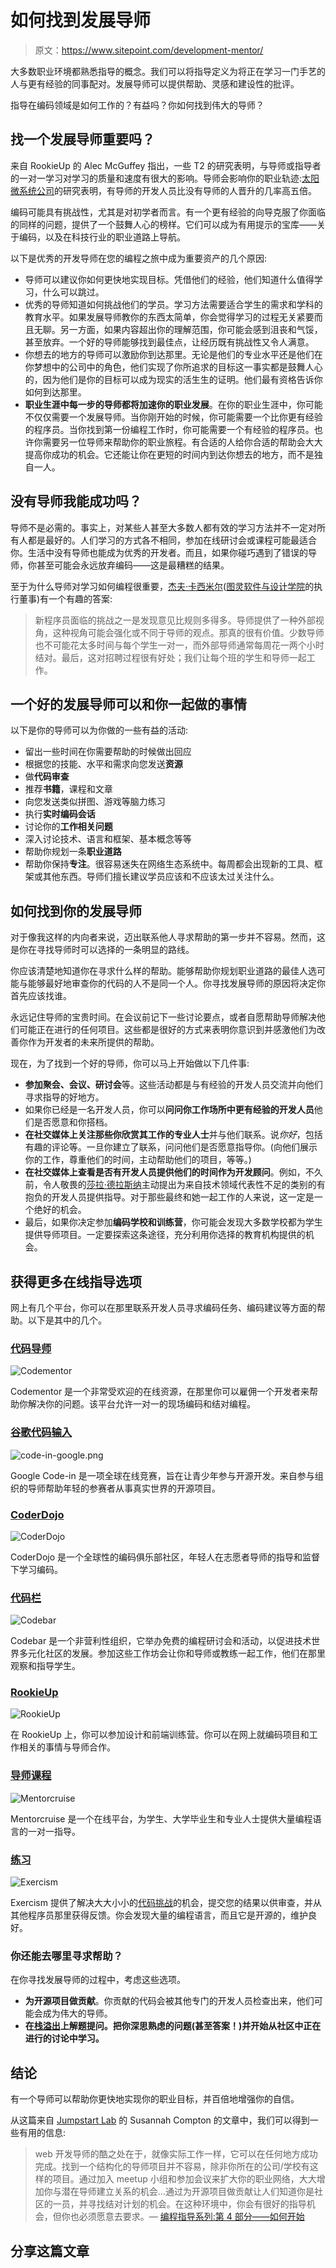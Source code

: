 # 如何找到发展导师

> 原文：<https://www.sitepoint.com/development-mentor/>

大多数职业环境都熟悉指导的概念。我们可以将指导定义为将正在学习一门手艺的人与更有经验的同事配对。发展导师可以提供帮助、灵感和建设性的批评。

指导在编码领域是如何工作的？有益吗？你如何找到伟大的导师？

## 找一个发展导师重要吗？

来自 RookieUp 的 Alec McGuffey 指出，一些 T2 的研究表明，与导师或指导者的一对一学习对学习的质量和速度有很大的影响。导师会影响你的职业轨迹:[太阳微系统公司](https://www.forbes.com/sites/lisaquast/2011/10/31/how-becoming-a-mentor-can-boost-your-career/)的研究表明，有导师的开发人员比没有导师的人晋升的几率高五倍。

编码可能具有挑战性，尤其是对初学者而言。有一个更有经验的向导克服了你面临的同样的问题，提供了一个鼓舞人心的榜样。它们可以成为有用提示的宝库——关于编码，以及在科技行业的职业道路上导航。

以下是优秀的开发导师在您的编程之旅中成为重要资产的几个原因:

*   导师可以建议你如何更快地实现目标。凭借他们的经验，他们知道什么值得学习，什么可以跳过。
*   优秀的导师知道如何挑战他们的学员。学习方法需要适合学生的需求和学科的教育水平。如果发展导师教你的东西太简单，你会觉得学习的过程无关紧要而且无聊。另一方面，如果内容超出你的理解范围，你可能会感到沮丧和气馁，甚至放弃。一个好的导师能够找到最佳点，让经历既有挑战性又令人满意。
*   你想去的地方的导师可以激励你到达那里。无论是他们的专业水平还是他们在你梦想中的公司中的角色，他们实现了你所追求的目标这一事实都是鼓舞人心的，因为他们是你的目标可以成为现实的活生生的证明。他们最有资格告诉你如何到达那里。
*   **职业生涯中每一步的导师都将加速你的职业发展**。在你的职业生涯中，你可能不仅仅需要一个发展导师。当你刚开始的时候，你可能需要一个比你更有经验的程序员。当你找到第一份编程工作时，你可能需要一个有经验的程序员。也许你需要另一位导师来帮助你的职业旅程。有合适的人给你合适的帮助会大大提高你成功的机会。它还能让你在更短的时间内到达你想去的地方，而不是独自一人。

## 没有导师我能成功吗？

导师不是必需的。事实上，对某些人甚至大多数人都有效的学习方法并不一定对所有人都是最好的。人们学习的方式各不相同，参加在线研讨会或课程可能最适合你。生活中没有导师也能成为优秀的开发者。而且，如果你碰巧遇到了错误的导师，你甚至可能会永远放弃编码——这是最糟糕的结果。

至于为什么导师对学习如何编程很重要，[杰夫·卡西米尔](http://twitter.com/j3)([图灵软件与设计学院](http://turing.io/)的执行董事)有一个有趣的答案:

> 新程序员面临的挑战之一是发现意见比规则多得多。导师提供了一种外部视角，这种视角可能会强化或不同于导师的观点。那真的很有价值。少数导师也不可能花太多时间与每个学生一对一，而外部导师通常每周花一两个小时结对。最后，这对招聘过程很有好处；我们让每个班的学生和导师一起工作。

## 一个好的发展导师可以和你一起做的事情

以下是你的导师可以为你做的一些有益的活动:

*   留出一些时间在你需要帮助的时候做出回应
*   根据您的技能、水平和需求向您发送**资源**
*   做**代码审查**
*   推荐**书籍**，课程和文章
*   向您发送类似拼图、游戏等脑力练习
*   执行**实时编码会话**
*   讨论你的**工作相关问题**
*   深入讨论技术、语言和框架、基本概念等等
*   帮助你规划一条**职业道路**
*   帮助你保持**专注**。很容易迷失在网络生态系统中。每周都会出现新的工具、框架或其他东西。导师们擅长建议学员应该和不应该太过关注什么。

## 如何找到你的发展导师

对于像我这样的内向者来说，迈出联系他人寻求帮助的第一步并不容易。然而，这是你在寻找导师时可以选择的一条明显的路线。

你应该清楚地知道你在寻求什么样的帮助。能够帮助你规划职业道路的最佳人选可能与能够最好地审查你的代码的人不是同一个人。你寻找发展导师的原因将决定你首先应该找谁。

永远记住导师的宝贵时间。在会议前记下一些讨论要点，或者自愿帮助导师解决他们可能正在进行的任何项目。这些都是很好的方式来表明你意识到并感激他们为改善你作为开发者的未来所提供的帮助。

现在，为了找到一个好的导师，你可以马上开始做以下几件事:

*   **参加聚会、会议、研讨会**等。这些活动都是与有经验的开发人员交流并向他们寻求指导的好地方。
*   如果你已经是一名开发人员，你可以**问问你工作场所中更有经验的开发人员**他们是否愿意和你搭档。
*   **在社交媒体上关注那些你欣赏其工作的专业人士**并与他们联系。说*你好*，包括有趣的评论等。一旦你建立了联系，问问他们是否愿意指导你。(向他们展示你的工作，尊重他们的时间，主动帮助他们的项目，等等。)
*   **在社交媒体上查看是否有开发人员提供他们的时间作为开发顾问**。例如，不久前，令人敬畏的[莎拉·德拉斯纳](https://twitter.com/sarah_edo)主动提出为来自技术领域代表性不足的类别的有抱负的开发人员提供指导。对于那些最终和她一起工作的人来说，这一定是一个绝好的机会。
*   最后，如果你决定参加**编码学校和训练营**，你可能会发现大多数学校都为学生提供导师项目。一定要探索这条途径，充分利用你选择的教育机构提供的机会。

## 获得更多在线指导选项

网上有几个平台，你可以在那里联系开发人员寻求编码任务、编码建议等方面的帮助。以下是其中的几个。

### [代码导师](https://www.codementor.io/)

![Codementor](img/396078663bc4d1710e24c75f2ead3256.png)

Codementor 是一个非常受欢迎的在线资源，在那里你可以雇佣一个开发者来帮助你解决你的问题。该平台允许一对一的现场编码和结对编程。

### [谷歌代码输入](https://codein.withgoogle.com/)

![code-in-google.png](img/7c326afa96242f25fcc6c305033a64b9.png)

Google Code-in 是一项全球在线竞赛，旨在让青少年参与开源开发。来自参与组织的导师帮助年轻的参赛者从事真实世界的开源项目。

### [CoderDojo](https://coderdojo.com/)

![CoderDojo](img/2cfa8ebe80e12fe1cfa8e4a655f9d6f8.png)

CoderDojo 是一个全球性的编码俱乐部社区，年轻人在志愿者导师的指导和监督下学习编码。

### [代码栏](https://codebar.io/)

![Codebar](img/fefb33fd2bd413ae2400c2fc136ca354.png)

Codebar 是一个非营利性组织，它举办免费的编程研讨会和活动，以促进技术世界多元化社区的发展。参加这些工作坊会让你和导师或教练一起工作，他们在那里观察和指导学生。

### [RookieUp](https://www.rookieup.com/)

![RookieUp](img/951765f4343972793da122c3f15b4016.png)

在 RookieUp 上，你可以参加设计和前端训练营。你可以在网上就编码项目和工作相关的事情与导师合作。

### [导师课程](https://mentorcruise.com/)

![Mentorcruise](img/17036a5373e304cb19cbadb1e2873110.png)

Mentorcruise 是一个在线平台，为学生、大学毕业生和专业人士提供大量编程语言的一对一指导。

### [练习](http://exercism.io/)

![Exercism](img/06b6fddd429a1f9be30b3a6ac5578503.png)

Exercism 提供了解决大大小小的[代码挑战](https://www.sitepoint.com/5-common-coding-interview-challenges)的机会，提交您的结果以供审查，并从其他程序员那里获得反馈。你会发现大量的编程语言，而且它是开源的，维护良好。

### 你还能去哪里寻求帮助？

在你寻找发展导师的过程中，考虑这些选项。

*   **为开源项目做贡献**。你贡献的代码会被其他专门的开发人员检查出来，他们可能会成为伟大的导师。
*   **在[栈溢出](http://stackoverflow.com/)上解题提问。把你深思熟虑的问题(甚至答案！)并开始从社区中正在进行的讨论中学习。**

## 结论

有一个导师可以帮助你更快地实现你的职业目标，并百倍地增强你的自信。

从这篇来自 [Jumpstart Lab](https://twitter.com/jumpstartlab) 的 Susannah Compton 的文章中，我们可以得到一些有用的信息:

> web 开发导师的酷之处在于，就像实际工作一样，它可以在任何地方成功完成。找到一个结构化的导师项目并不容易，除非你所在的公司/学校有这样的项目。通过加入 meetup 小组和参加会议来扩大你的职业网络，大大增加你与潜在导师建立关系的机会…通过为开源项目做贡献让人们知道你是社区的一员，并寻找结对计划的机会。在这种环境中，你会有很好的指导机会，但你也必须愿意去要求。— [编程指导系列:第 4 部分——如何开始](https://quickleft.com/blog/mentoring-in-programming-series-part-4-how-to-get-started/)

## 分享这篇文章